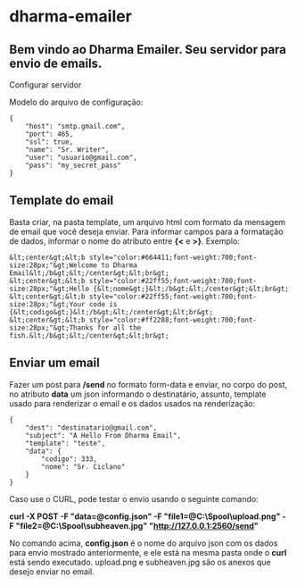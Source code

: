 # dharma-emailer

## Bem vindo ao Dharma Emailer. Seu servidor para envio de emails.

Configurar servidor

Modelo do arquivo de configuração:


    {
        "host": "smtp.gmail.com",
        "port": 465,
        "ssl": true,
        "name": "Sr. Writer",
        "user": "usuario@gmail.com",
        "pass": "my_secret_pass"
    }

## Template do email

Basta criar, na pasta template, um arquivo html com formato da mensagem de email que você deseja enviar. Para informar campos
  para a formatação de dados, informar o nome do atributo entre **{<** e **>}**. Exemplo:

    &lt;center&gt;&lt;b style="color:#664411;font-weight:700;font-size:28px;"&gt;Welcome to Dharma Email&lt;/b&gt;&lt;/center&gt;&lt;br&gt;
    &lt;center&gt;&lt;b style="color:#22ff55;font-weight:700;font-size:28px;"&gt;Hello {&lt;nome&gt;}&lt;/b&gt;&lt;/center&gt;&lt;br&gt;
    &lt;center&gt;&lt;b style="color:#22ff55;font-weight:700;font-size:28px;"&gt;Your code is {&lt;codigo&gt;}&lt;/b&gt;&lt;/center&gt;&lt;br&gt;
    &lt;center&gt;&lt;b style="color:#ff2288;font-weight:700;font-size:28px;"&gt;Thanks for all the fish.&lt;/b&gt;&lt;/center&gt;&lt;br&gt;


## Enviar um email

Fazer um post para __/send__ no formato form-data e enviar, no corpo do post, no atributo __data__ um json informando o 
destinatário, assunto, template usado para renderizar o email e os dados usados na renderização:

    {
        "dest": "destinatario@gmail.com",
        "subject": "A Hello From Dharma Email",
        "template": "teste",
        "data": {
            "codigo": 333,
            "nome": "Sr. Ciclano"
        }
    }

Caso use o CURL, pode testar o envio usando o seguinte comando:

**curl -X POST -F "data=@config.json" -F "file1=@C:\Spool\upload.png" -F "file2=@C:\Spool\subheaven.jpg" "http://127.0.0.1:2560/send"**

No comando acima, __config.json__ é o nome do arquivo json com os dados para envio mostrado anteriormente, e ele está na mesma 
  pasta onde o __curl__ está sendo executado. upload.png e subheaven.jpg são os anexos que desejo enviar no email.
